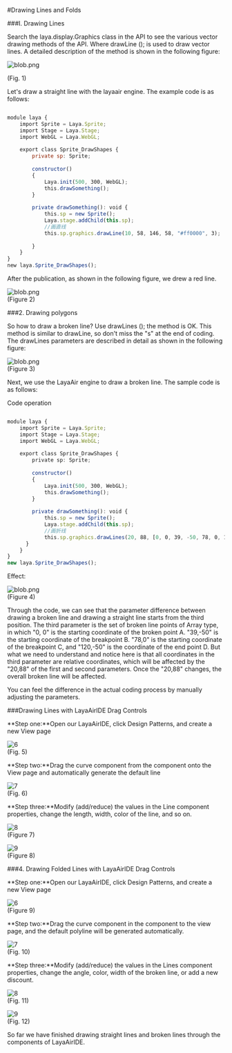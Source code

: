 #Drawing Lines and Folds



###I. Drawing Lines

Search the laya.display.Graphics class in the API to see the various vector drawing methods of the API. Where drawLine (); is used to draw vector lines. A detailed description of the method is shown in the following figure:

​![blob.png](img/1.png)<br/>

(Fig. 1)

Let's draw a straight line with the layaair engine. The example code is as follows:


```javascript

module laya {
    import Sprite = Laya.Sprite;
    import Stage = Laya.Stage;
    import WebGL = Laya.WebGL;
 
    export class Sprite_DrawShapes {
        private sp: Sprite;
 
        constructor()
        {
            Laya.init(500, 300, WebGL);
            this.drawSomething();
        }
 
        private drawSomething(): void {
            this.sp = new Sprite();
            Laya.stage.addChild(this.sp);
            //画直线
            this.sp.graphics.drawLine(10, 58, 146, 58, "#ff0000", 3);
 
        }
    }
}
new laya.Sprite_DrawShapes();
```


After the publication, as shown in the following figure, we drew a red line.

​![blob.png](img/2.png)<br/>
(Figure 2)



###2. Drawing polygons

So how to draw a broken line? Use drawLines (); the method is OK. This method is similar to drawLine, so don't miss the "s" at the end of coding. The drawLines parameters are described in detail as shown in the following figure:

​![blob.png](img/3.png)<br/>
(Figure 3)

Next, we use the LayaAir engine to draw a broken line. The sample code is as follows:



Code operation


```typescript

module laya {
    import Sprite = Laya.Sprite;
    import Stage = Laya.Stage;
    import WebGL = Laya.WebGL;
 
    export class Sprite_DrawShapes {
        private sp: Sprite;
 
        constructor()
        {
            Laya.init(500, 300, WebGL);
            this.drawSomething();
        }
 
        private drawSomething(): void {
            this.sp = new Sprite();
            Laya.stage.addChild(this.sp);
            //画折线
            this.sp.graphics.drawLines(20, 88, [0, 0, 39, -50, 78, 0, 120, -50], "#ff0000", 3);
      }
    }
}
new laya.Sprite_DrawShapes();
```


Effect:

​![blob.png](img/4.png)<br/>
(Figure 4)

Through the code, we can see that the parameter difference between drawing a broken line and drawing a straight line starts from the third position. The third parameter is the set of broken line points of Array type, in which "0, 0" is the starting coordinate of the broken point A. "39,-50" is the starting coordinate of the breakpoint B. "78,0" is the starting coordinate of the breakpoint C, and "120,-50" is the coordinate of the end point D. But what we need to understand and notice here is that all coordinates in the third parameter are relative coordinates, which will be affected by the "20,88" of the first and second parameters. Once the "20,88" changes, the overall broken line will be affected.

You can feel the difference in the actual coding process by manually adjusting the parameters.



###Drawing Lines with LayaAirIDE Drag Controls

**Step one:**Open our LayaAirIDE, click Design Patterns, and create a new View page

​![6](img/5.png)<br/>
(Fig. 5)

**Step two:**Drag the curve component from the component onto the View page and automatically generate the default line

​![7](img/6.png)<br/>
(Fig. 6)

**Step three:**Modify (add/reduce) the values in the Line component properties, change the length, width, color of the line, and so on.

​![8](img/7.png)<br/>
(Figure 7)

​![9](img/8.png)<br/>
(Figure 8)



###4. Drawing Folded Lines with LayaAirIDE Drag Controls

**Step one:**Open our LayaAirIDE, click Design Patterns, and create a new View page

​![6](img/5.png)<br/>
(Figure 9)

**Step two:**Drag the curve component in the component to the view page, and the default polyline will be generated automatically.

​![7](img/9.png)<br/>
(Fig. 10)

**Step three:**Modify (add/reduce) the values in the Lines component properties, change the angle, color, width of the broken line, or add a new discount.

​![8](img/10.png)<br/>
(Fig. 11)

​![9](img/11.png)<br/>
(Fig. 12)

So far we have finished drawing straight lines and broken lines through the components of LayaAirIDE.
